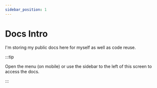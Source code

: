 ```yaml
---
sidebar_position: 1
---
```


# Docs Intro

I'm storing my public docs here for myself as well as code reuse.

:::tip

Open the menu (on mobile) or use the sidebar to the left of this screen to access the docs.

:::